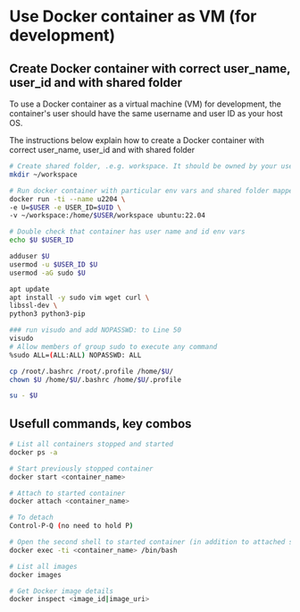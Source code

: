 # Use Docker container as VM (for development)

## Create Docker container with correct user_name, user_id and with shared folder

To use a Docker container as a virtual machine (VM) for development, the container's user should have the same username and user ID as your host OS.

The instructions below explain how to create a Docker container with correct user_name, user_id and with shared folder
```bash
# Create shared folder, .e.g. workspace. It should be owned by your user.
mkdir ~/workspace

# Run docker container with particular env vars and shared folder mapped to /home/$USER/workspace
docker run -ti --name u2204 \
-e U=$USER -e USER_ID=$UID \
-v ~/workspace:/home/$USER/workspace ubuntu:22.04

# Double check that container has user name and id env vars
echo $U $USER_ID

adduser $U
usermod -u $USER_ID $U
usermod -aG sudo $U

apt update
apt install -y sudo vim wget curl \
libssl-dev \
python3 python3-pip

### run visudo and add NOPASSWD: to Line 50
visudo
# Allow members of group sudo to execute any command
%sudo ALL=(ALL:ALL) NOPASSWD: ALL

cp /root/.bashrc /root/.profile /home/$U/
chown $U /home/$U/.bashrc /home/$U/.profile

su - $U
```

## Usefull commands, key combos
```bash
# List all containers stopped and started
docker ps -a

# Start previously stopped container
docker start <container_name>

# Attach to started container
docker attach <container_name>

# To detach
Control-P-Q (no need to hold P)

# Open the second shell to started container (in addition to attached shell)
docker exec -ti <container_name> /bin/bash

# List all images
docker images

# Get Docker image details
docker inspect <image_id|image_uri>
```
